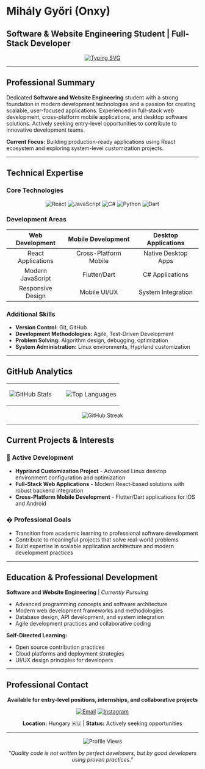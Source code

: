 # Mihály Győri (Onxy)
## Software & Website Engineering Student | Full-Stack Developer

<div align="center">
  
[![Typing SVG](https://readme-typing-svg.herokuapp.com?font=JetBrains+Mono&weight=500&size=22&duration=3000&pause=1000&color=000000&center=true&vCenter=true&width=600&lines=Software+Engineering+Student;React+%7C+JavaScript+%7C+C%23+%7C+Python+%7C+Dart;Full-Stack+%26+Cross-Platform+Development;Available+for+Entry-Level+Opportunities)](https://git.io/typing-svg)

</div>

---

## Professional Summary

Dedicated **Software and Website Engineering** student with a strong foundation in modern development technologies and a passion for creating scalable, user-focused applications. Experienced in full-stack web development, cross-platform mobile applications, and desktop software solutions. Actively seeking entry-level opportunities to contribute to innovative development teams.

**Current Focus:** Building production-ready applications using React ecosystem and exploring system-level customization projects.

---

## Technical Expertise

### Core Technologies
<div align="center">

![React](https://img.shields.io/badge/React-20232A?style=for-the-badge&logo=react&logoColor=61DAFB)
![JavaScript](https://img.shields.io/badge/JavaScript-F7DF1E?style=for-the-badge&logo=javascript&logoColor=black)
![C#](https://img.shields.io/badge/C%23-239120?style=for-the-badge&logo=c-sharp&logoColor=white)
![Python](https://img.shields.io/badge/Python-3776AB?style=for-the-badge&logo=python&logoColor=white)
![Dart](https://img.shields.io/badge/Dart-0175C2?style=for-the-badge&logo=dart&logoColor=white)

</div>

### Development Areas
<div align="center">

| **Web Development** | **Mobile Development** | **Desktop Applications** |
|:---:|:---:|:---:|
| React Applications | Cross-Platform Mobile | Native Desktop Apps |
| Modern JavaScript | Flutter/Dart | C# Applications |
| Responsive Design | Mobile UI/UX | System Integration |

</div>

### Additional Skills
- **Version Control:** Git, GitHub
- **Development Methodologies:** Agile, Test-Driven Development
- **Problem Solving:** Algorithm design, debugging, optimization
- **System Administration:** Linux environments, Hyprland customization

---

## GitHub Analytics

<div align="center">
<table>
<tr>
<td width="50%">

![GitHub Stats](https://github-readme-stats.vercel.app/api?username=YOUR_GITHUB_USERNAME&show_icons=true&theme=default&hide_border=true&bg_color=ffffff&title_color=000000&text_color=434343&icon_color=000000)

</td>
<td width="50%">

![Top Languages](https://github-readme-stats.vercel.app/api/top-langs/?username=YOUR_GITHUB_USERNAME&layout=compact&theme=default&hide_border=true&bg_color=ffffff&title_color=000000&text_color=434343)

</td>
</tr>
</table>
</div>

<div align="center">

![GitHub Streak](https://github-readme-streak-stats.herokuapp.com/?user=YOUR_GITHUB_USERNAME&theme=default&hide_border=true&background=ffffff&stroke=000000&ring=000000&fire=000000&currStreakLabel=000000&sideNums=000000&currStreakNum=000000&dates=434343&sideLabels=434343)

</div>

---

## Current Projects & Interests

### 🔧 **Active Development**
- **Hyprland Customization Project** - Advanced Linux desktop environment configuration and optimization
- **Full-Stack Web Applications** - Modern React-based solutions with robust backend integration
- **Cross-Platform Mobile Development** - Flutter/Dart applications for iOS and Android

### � **Professional Goals**
- Transition from academic learning to professional software development
- Contribute to meaningful projects that solve real-world problems
- Build expertise in scalable application architecture and modern development practices

---

## Education & Professional Development

**Software and Website Engineering** | *Currently Pursuing*
- Advanced programming concepts and software architecture
- Modern web development frameworks and methodologies  
- Database design, API development, and system integration
- Agile development practices and collaborative coding

**Self-Directed Learning:**
- Open source contribution practices
- Cloud platforms and deployment strategies
- UI/UX design principles for developers

---

## Professional Contact

<div align="center">

**Available for entry-level positions, internships, and collaborative projects**

[![Email](https://img.shields.io/badge/Email-EA4335?style=for-the-badge&logo=gmail&logoColor=white)](mailto:mihalygyori05@gmail.com)
[![Instagram](https://img.shields.io/badge/Instagram-E4405F?style=for-the-badge&logo=instagram&logoColor=white)](https://instagram.com/gyr.misi)

**Location:** Hungary 🇭🇺 | **Status:** Actively seeking opportunities

</div>

---

<div align="center">

![Profile Views](https://komarev.com/ghpvc/?username=YOUR_GITHUB_USERNAME&label=Profile%20Views&color=black&style=flat-square)

*"Quality code is not written by perfect developers, but by good developers using proven practices."*

</div>
